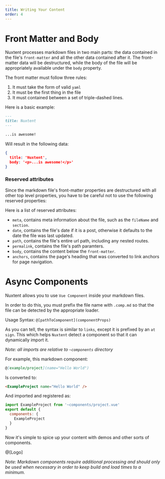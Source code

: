 ```yaml
---
title: Writing Your Content
order: 4
---
```


# Front Matter and Body

Nuxtent processes markdown files in two main parts: the data contained in the file's `front-matter` and all the other data contained after it. The front-matter data will be destructured, while the body of the file will be appropriately available under the `body` property.

The front matter must follow three rules:

1. It must take the form of valid `yaml`
2. It must be the first thing in the file
3. It must contained between a set of triple-dashed lines.

Here is a basic example:

```md
---
title: Nuxtent
---

...is awesome!

```

Will result in the following data:

```json
{
  title: 'Nuxtent',
  body: '<p>...is awesome!</p>'
}
```

### Reserved attributes

Since the markdown file's front-matter properties are destructured with all other top level properties, you have to be careful not to use the following reserved properties:

Here is a list of reserved attributes:

- `meta`, contains meta information about the file, such as the `fileName` and `section`.
- `date`, contains the file's date if it is a post, otherwise it defaults to the date the file was last updated.
- `path`, contains the file's entire url path, including any nested routes.
- `permalink`, contains the file's path paramters.
- `body`, contains the content below the `front-matter`.
- `anchors`, contains the page's heading that was converted to link anchors for page navigation.

# Async Components

Nuxtent allows you to use `Vue Component` inside your markdown files.

In order to do this, you must prefix the file name with `.comp.md` so that the file can be detected by the appropriate loader.

Usage Syntax: `@[pathToComponent](componentProps)`

As you can tell, the syntax is similar to `links`, except it is prefixed by an `at sign`. This which helps `Nuxtent` detect a component so that it can dynamically import it.

*Note: all imports are relative to `~components` directory*

For example, this markdown component:

```md
@[example/project](name="Hello World")
```

Is converted to:

```html
<ExampleProject name="Hello World" />
```

And imported and registered as:

```js
import ExampleProject from '~components/project.vue'
export default {
  components: {
    ExampleProject
  }
}
```

Now it's simple to spice up your content with demos and other sorts of components.

@[Logo]

*Note: Markdown components require additional processing and should only be used when necessary in order to keep build and load times to a minimum.*

